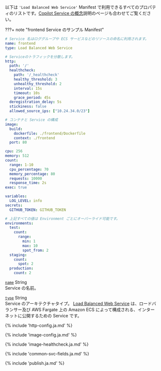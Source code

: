 以下は `'Load Balanced Web Service'` Manifest で利用できるすべてのプロパティのリストです。[Copilot Service の概念](../concepts/services.ja.md)説明のページも合わせてご覧ください。

???+ note "frontend Service のサンプル Manifest"

```yaml
# Service 名はロググループや ECS サービスなどのリソースの命名に利用されます。
name: frontend
type: Load Balanced Web Service

# Serviceのトラフィックを分散します。
http:
  path: '/'
  healthcheck:
    path: '/_healthcheck'
    healthy_threshold: 3
    unhealthy_threshold: 2
    interval: 15s
    timeout: 10s
    grace_period: 45s
  deregistration_delay: 5s
  stickiness: false
  allowed_source_ips: ["10.24.34.0/23"]

# コンテナと Service の構成
image:
  build:
    dockerfile: ./frontend/Dockerfile
    context: ./frontend
  port: 80

cpu: 256
memory: 512
count:
  range: 1-10
  cpu_percentage: 70
  memory_percentage: 80
  requests: 10000
  response_time: 2s
exec: true

variables:
  LOG_LEVEL: info
secrets:
  GITHUB_TOKEN: GITHUB_TOKEN

# 上記すべての値は Environment ごとにオーバーライド可能です。
environments:
  test:
    count:
      range:
        min: 1
        max: 10
        spot_from: 2
  staging:
    count:
      spot: 2
  production:
    count: 2
```

<a id="name" href="#name" class="field">`name`</a> <span class="type">String</span>  
Service の名前。

<div class="separator"></div>

<a id="type" href="#type" class="field">`type`</a> <span class="type">String</span>  
Service のアーキテクチャタイプ。 [Load Balanced Web Service](../concepts/services.ja.md#load-balanced-web-service) は、ロードバランサー及び AWS Fargate 上の Amazon ECS によって構成される、インターネットに公開するための Service です。

{% include 'http-config.ja.md' %}

{% include 'image-config.ja.md' %}

{% include 'image-healthcheck.ja.md' %}

{% include 'common-svc-fields.ja.md' %}

{% include 'publish.ja.md' %}